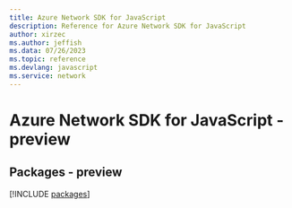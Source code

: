 ```yaml
---
title: Azure Network SDK for JavaScript
description: Reference for Azure Network SDK for JavaScript
author: xirzec
ms.author: jeffish
ms.data: 07/26/2023
ms.topic: reference
ms.devlang: javascript
ms.service: network
---
```

# Azure Network SDK for JavaScript - preview
## Packages - preview
[!INCLUDE [packages](network-index.md)]